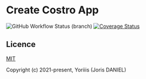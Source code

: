 # Create Costro App

![GitHub Workflow Status (branch)](https://img.shields.io/github/workflow/status/costrojs/create-costro-app/CI/main?style=for-the-badge) [![Coverage Status](https://img.shields.io/coveralls/github/costrojs/create-costro-app?style=for-the-badge)](https://coveralls.io/github/costrojs/create-costro-app?branch=main)

## Licence

[MIT](https://opensource.org/licenses/MIT)

Copyright (c) 2021-present, Yoriiis (Joris DANIEL)
